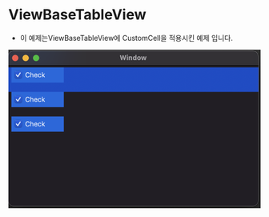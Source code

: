 # ViewBaseTableView

- 이 예제는ViewBaseTableView에 CustomCell을 적용시킨 예제 입니다.

![run screen](./image.png)
